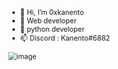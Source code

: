 - 👋 Hi, I’m 0xkanento
- 👀 Web developer
- 🌱 python developer
- 📫 Discord : Kanento#6882



![image](https://user-images.githubusercontent.com/101955438/159142835-ce3d3a05-5c33-43ad-ad92-c47039d8604f.png)
